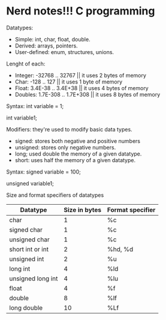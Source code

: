 # Nerd notes!!! C programming

Datatypes:<br>
    
- Simple: int, char, float, double.<br>
- Derived: arrays, pointers.<br>
- User-defined: enum, structures, unions.<br>

Lenght of each:<br>
- Integer: -32768 .. 32767 || it uses 2 bytes of memory<br>
- Char: -128 .. 127 || it uses 1 byte of memory<br>
- Float: 3.4E-38 .. 3.4E+38 || it uses 4 bytes of memory<br>
- Doubles: 1.7E-308 .. 1.7E+308 || it uses 8 bytes of memory<br>

Syntax: int variable = 1;

int variable1;

Modifiers: they're used to modify basic data types.<br>
- signed: stores both negative and positive numbers<br>
- unsigned: stores only negative numbers.<br>
- long; used double the memory of a given datatype.<br>
- short: uses half the memory of a given datatype.<br>

Syntax: signed variable = 100;

unsigned variable1;

Size and format specifiers of datatypes

| Datatype          | Size in bytes | Format specifier  |
| ----------------- | ------------- | ----------------- |
| char              | 1             | %c                |
| signed char       | 1             | %c                |
| unsigned char     | 1             | %c                |
| short int or int  | 2             | %hd, %d           |
| unsigned int      | 2             | %u                |
| long int          | 4             | %ld               |
| unsigned long int | 4             | %lu               |
| float             | 4             | %f                |
| double            | 8             | %lf               |
| long double       | 10            | %Lf               |
